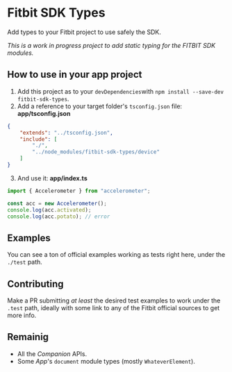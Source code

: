 # Fitbit SDK Types

Add types to your Fitbit project to use safely the SDK.

_This is a work in progress project to add static typing for the FITBIT SDK modules._

## How to use in your app project

1. Add this project as to your `devDependencies`with `npm install --save-dev fitbit-sdk-types`.
2. Add a reference to your target folder's `tsconfig.json` file:
**app/tsconfig.json**
```json
{
	"extends": "../tsconfig.json",
	"include": [
		"./",
		"../node_modules/fitbit-sdk-types/device"
	]
}
```
3. And use it:
**app/index.ts**
```typescript
import { Accelerometer } from "accelerometer";

const acc = new Accelerometer();
console.log(acc.activated);
console.log(acc.potato); // error
```

## Examples

You can see a ton of official examples working as tests right here, under the `./test` path.

## Contributing

Make a PR submitting _at least_ the desired test examples to work under the `.test` path, ideally with some link to any of the Fitbit official sources to get more info.

## Remainig

* All the *Companion* APIs.
* Some *App*'s `document` module types (mostly `WhateverElement`).